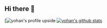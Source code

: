 ## Hi there 👋

<!--
**yomin63/yomin63** is a ✨ _special_ ✨ repository because its `README.md` (this file) appears on your GitHub profile.

Here are some ideas to get you started:

- 🔭 I’m currently working on ...
- 🌱 I’m currently learning ...
- 👯 I’m looking to collaborate on ...
- 🤔 I’m looking for help with ...
- 💬 Ask me about ...
- 📫 How to reach me: ...
- 😄 Pronouns: ...
- ⚡ Fun fact: ...
-->
[![yohan's profile upside](https://capsule-render.vercel.app/api?type=wave&height=300&color=gradient&text=金堯韓%20)
[![yohan's github stats](https://github-readme-stats.vercel.app/api?username=yomin63)](https://github.com/yomin63/github-readme-stats)
